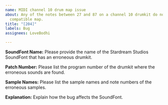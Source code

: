 ```yaml
---
name: MIDI channel 10 drum map issue
about: Any of the notes between 27 and 87 on a channel 10 drumkit do not use the 55
  compatible map.
title: "[204]"
labels: Bug
assignees: LoveBodhi

---
```


**SoundFont Name:**
Please provide the name of the Stardream Studios SoundFont that has an erroneous drumkit.

**Patch Number:**
Please list the program number of the drumkit where the erroneous sounds are found.

**Sample Names:**
Please list the sample names and note numbers of the erroneous samples.

**Explanation:**
Explain how the bug affects the SoundFont.
